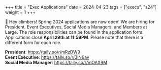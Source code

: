 +++
title = "Exec Applications"
date = 2024-04-23
tags = ["execs", "s24"]
weight = 1
+++

🧗 Hey climbers! Spring 2024 applications are now open! We are hiring for President, Event Executives, Social Media Managers, and Members at Large. The role responsibilities can be found in the application form. Applications close **April 29th at 11:59PM**. Please note that there is a different form for each role.

**President**: https://tally.so/r/mRzDW9  
**Event Executive**: https://tally.so/r/3lN6av  
**Social Media Manager**: https://tally.so/r/mOAXRM
